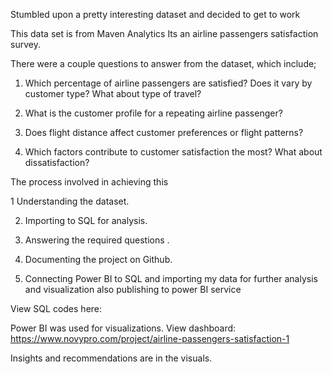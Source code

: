 Stumbled upon a pretty interesting dataset and decided to get to work

This data set is from Maven Analytics Its an airline passengers satisfaction survey.

There were a couple questions to answer from the dataset, which include;

1. Which percentage of airline passengers are satisfied? Does it vary by customer type? What about type of travel?

2. What is the customer profile for a repeating airline passenger?

3. Does flight distance affect customer preferences or flight patterns?

4. Which factors contribute to customer satisfaction the most? What about dissatisfaction?


The process involved in achieving this

1 Understanding the dataset.

2. Importing to SQL for analysis.

3. Answering the required questions .

4. Documenting the project on Github.

5. Connecting Power BI to SQL and importing my data for further analysis and visualization also publishing to power BI service




View SQL codes here: 

Power BI was used for visualizations. View dashboard: https://www.novypro.com/project/airline-passengers-satisfaction-1



Insights and recommendations are in the visuals.
